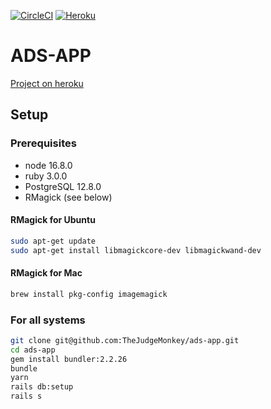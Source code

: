 [![CircleCI](https://circleci.com/gh/TheJudgeMonkey/ads-app/tree/main.svg?style=svg)](https://circleci.com/gh/TheJudgeMonkey/ads-app/tree/main) [![Heroku](https://pyheroku-badge.herokuapp.com/?app=calm-island-92931&style=<STYLE>)](https://calm-island-92931.herokuapp.com/)

# ADS-APP

[Project on heroku](https://calm-island-92931.herokuapp.com/)

## Setup 

### Prerequisites
- node 16.8.0
- ruby 3.0.0
- PostgreSQL 12.8.0
- RMagick (see below)

#### RMagick for Ubuntu
```bash
sudo apt-get update
sudo apt-get install libmagickcore-dev libmagickwand-dev
```

#### RMagick for Mac
```bash
brew install pkg-config imagemagick
```

### For all systems

```bash
git clone git@github.com:TheJudgeMonkey/ads-app.git
cd ads-app
gem install bundler:2.2.26
bundle
yarn
rails db:setup
rails s
```
